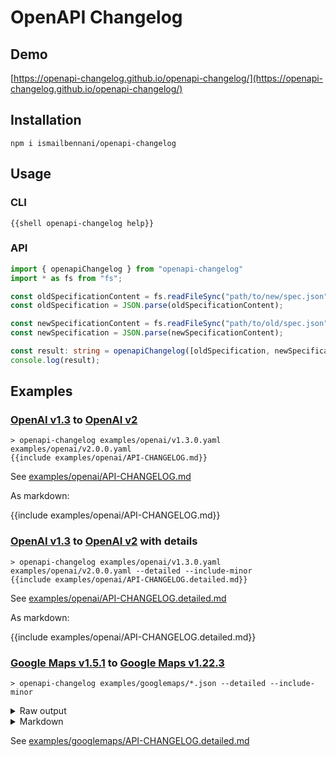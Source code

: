 # OpenAPI Changelog

## Demo

[https://openapi-changelog.github.io/openapi-changelog/](https://openapi-changelog.github.io/openapi-changelog/)

## Installation

```
npm i ismailbennani/openapi-changelog
```

## Usage

### CLI

```
{{shell openapi-changelog help}}
```

### API

```ts
import { openapiChangelog } from "openapi-changelog"
import * as fs from "fs";

const oldSpecificationContent = fs.readFileSync("path/to/new/spec.json", "utf8");
const oldSpecification = JSON.parse(oldSpecificationContent);

const newSpecificationContent = fs.readFileSync("path/to/old/spec.json", "utf8");
const newSpecification = JSON.parse(newSpecificationContent);

const result: string = openapiChangelog([oldSpecification, newSpecification]);
console.log(result);
```

## Examples

### [OpenAI v1.3](https://github.com/openai/openai-openapi/releases/tag/1.3.0) to [OpenAI v2](https://github.com/openai/openai-openapi/releases/tag/2.0.0)

```
> openapi-changelog examples/openai/v1.3.0.yaml examples/openai/v2.0.0.yaml
{{include examples/openai/API-CHANGELOG.md}}
```

See [examples/openai/API-CHANGELOG.md](https://github.com/ismailbennani/openapi-changelog/blob/main/examples/openai/API-CHANGELOG.md)

As markdown:

{{include examples/openai/API-CHANGELOG.md}}

### [OpenAI v1.3](https://github.com/openai/openai-openapi/releases/tag/1.3.0) to [OpenAI v2](https://github.com/openai/openai-openapi/releases/tag/2.0.0) with details

```
> openapi-changelog examples/openai/v1.3.0.yaml examples/openai/v2.0.0.yaml --detailed --include-minor
{{include examples/openai/API-CHANGELOG.detailed.md}}
```

See [examples/openai/API-CHANGELOG.detailed.md](https://github.com/ismailbennani/openapi-changelog/blob/main/examples/openai/API-CHANGELOG.detailed.md)

As markdown:

{{include examples/openai/API-CHANGELOG.detailed.md}}

### [Google Maps v1.5.1](https://github.com/googlemaps/openapi-specification/releases/tag/v1.5.1) to [Google Maps v1.22.3](https://github.com/googlemaps/openapi-specification/releases/tag/v1.22.3)

```
> openapi-changelog examples/googlemaps/*.json --detailed --include-minor
```

<details>
  <summary>Raw output</summary>

```
{{include examples/googlemaps/API-CHANGELOG.detailed.md}}
```

</details>

<details>
  <summary>Markdown</summary>

{{include examples/googlemaps/API-CHANGELOG.detailed.md}}
</details>

See [examples/googlemaps/API-CHANGELOG.detailed.md](https://github.com/ismailbennani/openapi-changelog/blob/main/examples/googlemaps/API-CHANGELOG.detailed.md)
